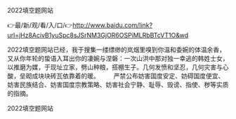 2022填空题网站

👉最/新/观/看/入/口/👉http://www.baidu.com/link?url=jHz8AcivB1yuSpc8sJSrNM3GjOR6OSPiMLRbBTcVT1O&wd

2022填空题网站已经，我于搜集一缕缥缈的岚烟里嗅到你温和委婉的体温余香，又从你年轮的蛰语入耳出你的凄婉与涅磐：一次山洪中那对独一幸逃的韩姓士女，以推磨为媒，于现址立家，劈山种粮，搭棚生子。几何发愤和坚忍，几何灾害与心酸，垒砌成块块砖瓦依靠着的暖。
　　严禁公布妨害国度安定、妨碍国度便宜、妨害民族结合、妨害国度宗教策略、妨害社会宁静、耻辱、毁谤、指使、秽等实质的指摘。


2022填空题网站
